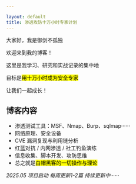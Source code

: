 ```yaml
---

layout: default
title: 渗透攻防十万小时专家计划
---
```


大家好，我是御剑不孤独

欢迎来到我的博客！

这里是我学习、研究和实战记录的集中地

目标是<mark>用十万小时成为安全专家</mark>

让我们一起成长！

## 博客内容

- 渗透测试工具：MSF、Nmap、Burp、sqlmap······
- 网络原理、安全设备
- CVE 漏洞复现与利用链分析
- 红蓝对抗 / 内网渗透 / 社工钓鱼演练
- 信息收集、脚本开发、攻防思维
- 总之就是<mark>白帽黑客的一切操作与理论</mark>




*2025.05 项目启动*
*每周更新1-2篇*
*持续更新中······*


